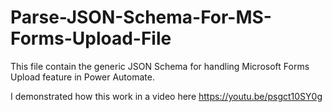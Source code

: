 # Parse-JSON-Schema-For-MS-Forms-Upload-File
This file contain the generic JSON Schema for handling Microsoft Forms Upload feature in Power Automate.

I demonstrated how this work in a video here https://youtu.be/psgct10SY0g
